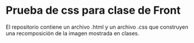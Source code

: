 Prueba de css para clase de Front
================

El repositorio contiene un archivo .html y un archivo .css que construyen una recomposición de la imagen mostrada en clases.
